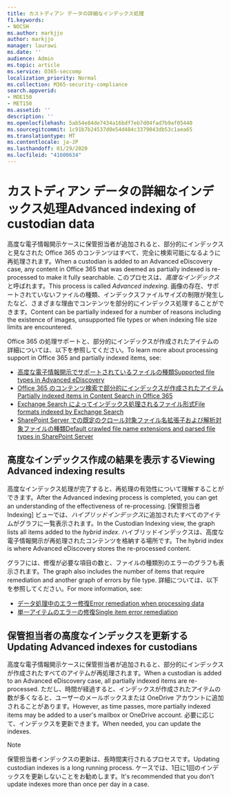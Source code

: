 ```yaml
---
title: カストディアン データの詳細なインデックス処理
f1.keywords:
- NOCSH
ms.author: markjjo
author: markjjo
manager: laurawi
ms.date: ''
audience: Admin
ms.topic: article
ms.service: O365-seccomp
localization_priority: Normal
ms.collection: M365-security-compliance
search.appverid:
- MOE150
- MET150
ms.assetid: ''
description: ''
ms.openlocfilehash: 5ab54e84de7434a16bdf7eb7d04fad7b9af05440
ms.sourcegitcommit: 1c91b7b24537d0e54d484c3379043db53c1aea65
ms.translationtype: MT
ms.contentlocale: ja-JP
ms.lasthandoff: 01/29/2020
ms.locfileid: "41600634"
---
```

# <a name="advanced-indexing-of-custodian-data"></a><span data-ttu-id="b8c7e-102">カストディアン データの詳細なインデックス処理</span><span class="sxs-lookup"><span data-stu-id="b8c7e-102">Advanced indexing of custodian data</span></span>

<span data-ttu-id="b8c7e-103">高度な電子情報開示ケースに保管担当者が追加されると、部分的にインデックスと見なされた Office 365 のコンテンツはすべて、完全に検索可能になるように再処理されます。</span><span class="sxs-lookup"><span data-stu-id="b8c7e-103">When a custodian is added to an Advanced eDiscovery case, any content in Office 365 that was deemed as partially indexed is re-processed to make it fully searchable.</span></span>  <span data-ttu-id="b8c7e-104">このプロセスは、*高度なインデックス*と呼ばれます。</span><span class="sxs-lookup"><span data-stu-id="b8c7e-104">This process is called *Advanced indexing*.</span></span> <span data-ttu-id="b8c7e-105">画像の存在、サポートされていないファイルの種類、インデックスファイルサイズの制限が発生したなど、さまざまな理由でコンテンツを部分的にインデックス処理することができます。</span><span class="sxs-lookup"><span data-stu-id="b8c7e-105">Content can be partially indexed for a number of reasons including the existence of images, unsupported file types or when indexing file size limits are encountered.</span></span>

<span data-ttu-id="b8c7e-106">Office 365 の処理サポートと、部分的にインデックスが作成されたアイテムの詳細については、以下を参照してください。</span><span class="sxs-lookup"><span data-stu-id="b8c7e-106">To learn more about processing support in Office 365 and partially indexed items, see:</span></span>

- [<span data-ttu-id="b8c7e-107">高度な電子情報開示でサポートされているファイルの種類</span><span class="sxs-lookup"><span data-stu-id="b8c7e-107">Supported file types in Advanced eDiscovery</span></span>](supported-filetypes-ediscovery20.md)
- [<span data-ttu-id="b8c7e-108">Office 365 のコンテンツ検索で部分的にインデックスが作成されたアイテム</span><span class="sxs-lookup"><span data-stu-id="b8c7e-108">Partially indexed items in Content Search in Office 365</span></span>](partially-indexed-items-in-content-search.md)
- [<span data-ttu-id="b8c7e-109">Exchange Search によってインデックス処理されるファイル形式</span><span class="sxs-lookup"><span data-stu-id="b8c7e-109">File formats indexed by Exchange Search</span></span>](https://docs.microsoft.com/exchange/file-formats-indexed-by-exchange-search-exchange-2013-help)
- [<span data-ttu-id="b8c7e-110">SharePoint Server での既定のクロール対象ファイル名拡張子および解析対象ファイルの種類</span><span class="sxs-lookup"><span data-stu-id="b8c7e-110">Default crawled file name extensions and parsed file types in SharePoint Server</span></span>](https://docs.microsoft.com/SharePoint/technical-reference/default-crawled-file-name-extensions-and-parsed-file-types)

## <a name="viewing-advanced-indexing-results"></a><span data-ttu-id="b8c7e-111">高度なインデックス作成の結果を表示する</span><span class="sxs-lookup"><span data-stu-id="b8c7e-111">Viewing Advanced indexing results</span></span>

<span data-ttu-id="b8c7e-112">高度なインデックス処理が完了すると、再処理の有効性について理解することができます。</span><span class="sxs-lookup"><span data-stu-id="b8c7e-112">After the Advanced indexing process is completed, you can get an understanding of the effectiveness of re-processing.</span></span>  <span data-ttu-id="b8c7e-113">[保管担当者 Indexing] ビューでは、*ハイブリッドインデックス*に追加されたすべてのアイテムがグラフに一覧表示されます。</span><span class="sxs-lookup"><span data-stu-id="b8c7e-113">In the Custodian Indexing view, the graph lists all items added to the *hybrid index*.</span></span>  <span data-ttu-id="b8c7e-114">ハイブリッドインデックスは、高度な電子情報開示が再処理されたコンテンツを格納する場所です。</span><span class="sxs-lookup"><span data-stu-id="b8c7e-114">The hybrid index is where Advanced eDiscovery stores the re-processed content.</span></span>

<span data-ttu-id="b8c7e-115">グラフには、修復が必要な項目の数と、ファイルの種類別のエラーのグラフも表示されます。</span><span class="sxs-lookup"><span data-stu-id="b8c7e-115">The graph also includes the number of items that require remediation and another graph of errors by file type.</span></span> <span data-ttu-id="b8c7e-116">詳細については、以下を参照してください。</span><span class="sxs-lookup"><span data-stu-id="b8c7e-116">For more information, see:</span></span>

- [<span data-ttu-id="b8c7e-117">データ処理中のエラー修復</span><span class="sxs-lookup"><span data-stu-id="b8c7e-117">Error remediation when processing data</span></span>](error-remediation.md)
- [<span data-ttu-id="b8c7e-118">単一アイテムのエラーの修復</span><span class="sxs-lookup"><span data-stu-id="b8c7e-118">Single item error remediation</span></span>](single-item-error-remediation.md)

## <a name="updating-advanced-indexes-for-custodians"></a><span data-ttu-id="b8c7e-119">保管担当者の高度なインデックスを更新する</span><span class="sxs-lookup"><span data-stu-id="b8c7e-119">Updating Advanced indexes for custodians</span></span>

<span data-ttu-id="b8c7e-120">高度な電子情報開示ケースに保管担当者が追加されると、部分的にインデックスが作成されたすべてのアイテムが再処理されます。</span><span class="sxs-lookup"><span data-stu-id="b8c7e-120">When a custodian is added to an Advanced eDiscovery case, all partially indexed items are re-processed.</span></span> <span data-ttu-id="b8c7e-121">ただし、時間が経過すると、インデックスが作成されたアイテムの数が多くなると、ユーザーのメールボックスまたは OneDrive アカウントに追加されることがあります。</span><span class="sxs-lookup"><span data-stu-id="b8c7e-121">However, as time passes, more partially indexed items may be added to a user's mailbox or OneDrive account.</span></span>  <span data-ttu-id="b8c7e-122">必要に応じて、インデックスを更新できます。</span><span class="sxs-lookup"><span data-stu-id="b8c7e-122">When needed, you can update the indexes.</span></span>

> [!NOTE]
> <span data-ttu-id="b8c7e-123">保管担当者インデックスの更新は、長時間実行されるプロセスです。</span><span class="sxs-lookup"><span data-stu-id="b8c7e-123">Updating custodian indexes is a long running process.</span></span> <span data-ttu-id="b8c7e-124">ケースでは、1日に1回のインデックスを更新しないことをお勧めします。</span><span class="sxs-lookup"><span data-stu-id="b8c7e-124">It's recommended that you don't update indexes more than once per day in a case.</span></span>
